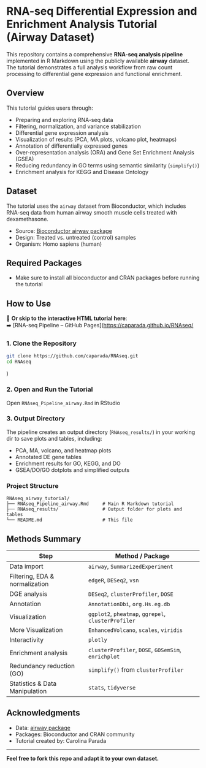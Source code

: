 
# RNA-seq Differential Expression and Enrichment Analysis Tutorial (Airway Dataset)

This repository contains a comprehensive **RNA-seq analysis pipeline** implemented in R Markdown using the publicly available **airway** dataset. The tutorial demonstrates a full analysis workflow from raw count processing to differential gene expression and functional enrichment.

## Overview

This tutorial guides users through:

- Preparing and exploring RNA-seq data
- Filtering, normalization, and variance stabilization
- Differential gene expression analysis 
- Visualization of results (PCA, MA plots, volcano plot, heatmaps)
- Annotation of differentially expressed genes
- Over-representation analysis (ORA) and Gene Set Enrichment Analysis (GSEA)
- Reducing redundancy in GO terms using semantic similarity (`simplify()`)
- Enrichment analysis for KEGG and Disease Ontology

## Dataset

The tutorial uses the `airway` dataset from Bioconductor, which includes RNA-seq data from human airway smooth muscle cells treated with dexamethasone.

- Source: [Bioconductor airway package](https://bioconductor.org/packages/airway)
- Design: Treated vs. untreated (control) samples
- Organism: Homo sapiens (human)

## Required Packages

- Make sure to install all bioconductor and CRAN packages before running the tutorial

## How to Use

📘 **Or skip to the interactive HTML tutorial here**:  
➡️ [RNA-seq Pipeline – GitHub Pages](https://caparada.github.io/RNAseq/

### 1. Clone the Repository

```bash
git clone https://github.com/caparada/RNAseq.git
cd RNAseq
```
)

### 2. Open and Run the Tutorial

Open `RNAseq_Pipeline_airway.Rmd` in RStudio

### 3. Output Directory

The pipeline creates an output directory (`RNAseq_results/`) in your working dir to save plots and tables, including:

- PCA, MA, volcano, and heatmap plots
- Annotated DE gene tables
- Enrichment results for GO, KEGG, and DO
- GSEA/DO/GO dotplots and simplified outputs

### Project Structure

```
RNAseq_airway_tutorial/
├── RNAseq_Pipeline_airway.Rmd     # Main R Markdown tutorial
├── RNAseq_results/                # Output folder for plots and tables
└── README.md                      # This file
```

## Methods Summary

| Step                            | Method / Package           |
|---------------------------------|----------------------------|
| Data import                     | `airway`, `SummarizedExperiment` |
| Filtering, EDA & normalization  | `edgeR`, `DESeq2`, `vsn` |
| DGE analysis                    | `DESeq2`, `clusterProfiler`, `DOSE` |
| Annotation                      | `AnnotationDbi`, `org.Hs.eg.db` |
| Visualization                   | `ggplot2`, `pheatmap`, `ggrepel`, `clusterProfiler` |
| More Visualization              | `EnhancedVolcano`, `scales`, `viridis` |
| Interactivity                   | `plotly` |
| Enrichment analysis             | `clusterProfiler`, `DOSE`, `GOSemSim`, `enrichplot` |
| Redundancy reduction (GO)       | `simplify()` from `clusterProfiler` |
| Statistics & Data Manipulation  | `stats`, `tidyverse` |


## Acknowledgments

- Data: [airway package](https://bioconductor.org/packages/airway)
- Packages: Bioconductor and CRAN community
- Tutorial created by: Carolina Parada

---

**Feel free to fork this repo and adapt it to your own dataset.**
